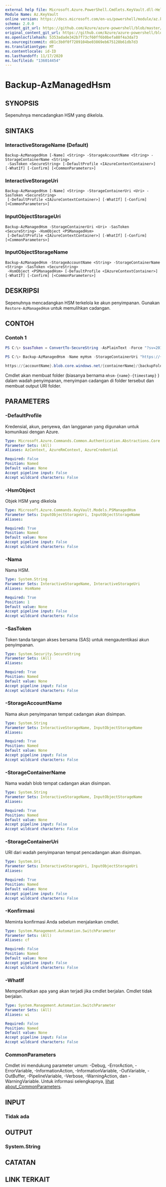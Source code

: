 ```yaml
---
external help file: Microsoft.Azure.PowerShell.Cmdlets.KeyVault.dll-Help.xml
Module Name: Az.KeyVault
online version: https://docs.microsoft.com/en-us/powershell/module/az.keyvault/backup-azmanagedhsm
schema: 2.0.0
content_git_url: https://github.com/Azure/azure-powershell/blob/master/src/KeyVault/KeyVault/help/Backup-AzManagedHsm.md
original_content_git_url: https://github.com/Azure/azure-powershell/blob/master/src/KeyVault/KeyVault/help/Backup-AzManagedHsm.md
ms.openlocfilehash: 5353adade342b7f73cf60ff6b0befa88f4a3da73
ms.sourcegitcommit: d81c3b0f0f7289104be03869eb675128b61db7d3
ms.translationtype: MT
ms.contentlocale: id-ID
ms.lasthandoff: 11/17/2020
ms.locfileid: "136014454"
---
```

# Backup-AzManagedHsm

## SYNOPSIS
Sepenuhnya mencadangkan HSM yang dikelola.

## SINTAKS

### InteractiveStorageName (Default)
```
Backup-AzManagedHsm [-Name] <String> -StorageAccountName <String> -StorageContainerName <String>
 -SasToken <SecureString> [-DefaultProfile <IAzureContextContainer>] [-WhatIf] [-Confirm] [<CommonParameters>]
```

### InteractiveStorageUri
```
Backup-AzManagedHsm [-Name] <String> -StorageContainerUri <Uri> -SasToken <SecureString>
 [-DefaultProfile <IAzureContextContainer>] [-WhatIf] [-Confirm] [<CommonParameters>]
```

### InputObjectStorageUri
```
Backup-AzManagedHsm -StorageContainerUri <Uri> -SasToken <SecureString> -HsmObject <PSManagedHsm>
 [-DefaultProfile <IAzureContextContainer>] [-WhatIf] [-Confirm] [<CommonParameters>]
```

### InputObjectStorageName
```
Backup-AzManagedHsm -StorageAccountName <String> -StorageContainerName <String> -SasToken <SecureString>
 -HsmObject <PSManagedHsm> [-DefaultProfile <IAzureContextContainer>] [-WhatIf] [-Confirm] [<CommonParameters>]
```

## DESKRIPSI
Sepenuhnya mencadangkan HSM terkelola ke akun penyimpanan.
Gunakan `Restore-AzManagedHsm` untuk memulihkan cadangan.

## CONTOH

### Contoh 1
```powershell
PS C:\> $sasToken = ConvertTo-SecureString -AsPlainText -Force "?sv=2019-12-12&ss=bfqt&srt=sco&sp=rwdlacupx&se=2020-10-12T14:42:19Z&st=2020-10-12T06:42:19Z&spr=https&sig=******"

PS C:\> Backup-AzManagedHsm -Name myHsm -StorageContainerUri "https://{accountName}.blob.core.windows.net/{containerName}" -SasToken $sasToken

https://{accountName}.blob.core.windows.net/{containerName}/{backupFolder}
```

Cmdlet akan membuat folder (biasanya bernama `mhsm-{name}-{timestamp}` ) dalam wadah penyimpanan, menyimpan cadangan di folder tersebut dan membuat output URI folder.

## PARAMETERS

### -DefaultProfile
Kredensial, akun, penyewa, dan langganan yang digunakan untuk komunikasi dengan Azure.

```yaml
Type: Microsoft.Azure.Commands.Common.Authentication.Abstractions.Core.IAzureContextContainer
Parameter Sets: (All)
Aliases: AzContext, AzureRmContext, AzureCredential

Required: False
Position: Named
Default value: None
Accept pipeline input: False
Accept wildcard characters: False
```

### -HsmObject
Objek HSM yang dikelola

```yaml
Type: Microsoft.Azure.Commands.KeyVault.Models.PSManagedHsm
Parameter Sets: InputObjectStorageUri, InputObjectStorageName
Aliases:

Required: True
Position: Named
Default value: None
Accept pipeline input: False
Accept wildcard characters: False
```

### -Nama
Nama HSM.

```yaml
Type: System.String
Parameter Sets: InteractiveStorageName, InteractiveStorageUri
Aliases: HsmName

Required: True
Position: 1
Default value: None
Accept pipeline input: False
Accept wildcard characters: False
```

### -SasToken
Token tanda tangan akses bersama (SAS) untuk mengautentikasi akun penyimpanan.

```yaml
Type: System.Security.SecureString
Parameter Sets: (All)
Aliases:

Required: True
Position: Named
Default value: None
Accept pipeline input: False
Accept wildcard characters: False
```

### -StorageAccountName
Nama akun penyimpanan tempat cadangan akan disimpan.

```yaml
Type: System.String
Parameter Sets: InteractiveStorageName, InputObjectStorageName
Aliases:

Required: True
Position: Named
Default value: None
Accept pipeline input: False
Accept wildcard characters: False
```

### -StorageContainerName
Nama wadah blob tempat cadangan akan disimpan.

```yaml
Type: System.String
Parameter Sets: InteractiveStorageName, InputObjectStorageName
Aliases:

Required: True
Position: Named
Default value: None
Accept pipeline input: False
Accept wildcard characters: False
```

### -StorageContainerUri
URI dari wadah penyimpanan tempat pencadangan akan disimpan.

```yaml
Type: System.Uri
Parameter Sets: InteractiveStorageUri, InputObjectStorageUri
Aliases:

Required: True
Position: Named
Default value: None
Accept pipeline input: False
Accept wildcard characters: False
```

### -Konfirmasi
Meminta konfirmasi Anda sebelum menjalankan cmdlet.

```yaml
Type: System.Management.Automation.SwitchParameter
Parameter Sets: (All)
Aliases: cf

Required: False
Position: Named
Default value: None
Accept pipeline input: False
Accept wildcard characters: False
```

### -WhatIf
Memperlihatkan apa yang akan terjadi jika cmdlet berjalan.
Cmdlet tidak berjalan.

```yaml
Type: System.Management.Automation.SwitchParameter
Parameter Sets: (All)
Aliases: wi

Required: False
Position: Named
Default value: None
Accept pipeline input: False
Accept wildcard characters: False
```

### CommonParameters
Cmdlet ini mendukung parameter umum: -Debug, -ErrorAction, -ErrorVariable, -InformationAction, -InformationVariable, -OutVariable, -OutBuffer, -PipelineVariable, -Verbose, -WarningAction, dan -WarningVariable. Untuk informasi selengkapnya, [lihat about_CommonParameters](http://go.microsoft.com/fwlink/?LinkID=113216).

## INPUT

### Tidak ada

## OUTPUT

### System.String

## CATATAN

## LINK TERKAIT

